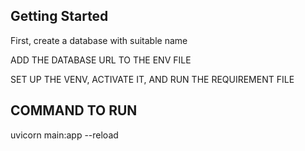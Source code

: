 

## Getting Started

First, create a database with suitable name

ADD THE DATABASE URL TO THE ENV FILE

SET UP THE VENV, ACTIVATE IT, AND RUN THE REQUIREMENT FILE 

## COMMAND TO RUN

uvicorn main:app --reload
